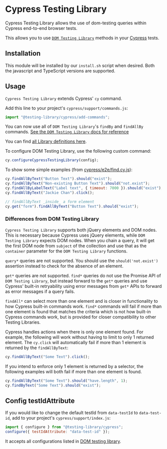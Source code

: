 # Cypress Testing Library

Cypress Testing Library allows the use of dom-testing queries within Cypress end-to-end browser tests.

This allows you to use [`DOM Testing Library`](https://github.com/testing-library/dom-testing-library) methods in your [Cypress](http://cypress.io) tests.


## Installation

This module will be installed by our `install.sh` script when desired.
Both the javascript and TypeScript versions are supported.

## Usage

`Cypress Testing Library` extends Cypress' `cy` command.

Add this line to your project's `cypress/support/commands.js`:

```javascript
import "@testing-library/cypress/add-commands";
```

You can now use all of `DOM Testing Library`'s `findBy` and `findAllBy`
commands.
[See the `DOM Testing Library` docs for reference](https://testing-library.com)

You can find
[all Library definitions here](https://github.com/testing-library/cypress-testing-library/tree/main/types/index.d.ts).

To configure DOM Testing Library, use the following custom command:

```javascript
cy.configureCypressTestingLibrary(config);
```

To show some simple examples (from
[cypress/e2e/find.cy.js](cypress/e2e/find.cy.js)):

```javascript
cy.findAllByText("Button Text").should("exist");
cy.findAllByText("Non-existing Button Text").should("not.exist");
cy.findAllByLabelText("Label text", { timeout: 7000 }).should("exist");
cy.findAllByText("Jackie Chan").click();

// findAllByText _inside_ a form element
cy.get("form").findAllByText("Button Text").should("exist");
```

### Differences from DOM Testing Library

`Cypress Testing Library` supports both jQuery elements and DOM nodes. This is
necessary because Cypress uses jQuery elements, while `DOM Testing Library`
expects DOM nodes. When you chain a query, it will get the first DOM node from
`subject` of the collection and use that as the `container` parameter for the
`DOM Testing Library` functions.

`query*` queries are not supported. You should use the `should('not.exist')`
assertion instead to check for the absence of an element.

`get*` queries are not supported. `find*` queries do not use the Promise API of
`DOM Testing Library`, but instead forward to the `get*` queries and use
Cypress' built-in retryability using error messages from `get*` APIs to forward
as error messages if a query fails.

`findAll*` can select more than one element and is closer in functionality to
how Cypress built-in commands work. `find*` commands will fail if more than one
element is found that matches the criteria which is not how built-in Cypress
commands work, but is provided for closer compatibility to other Testing
Libraries.

Cypress handles actions when there is only one element found. For example, the
following will work without having to limit to only 1 returned element. The
`cy.click` will automatically fail if more than 1 element is returned by the
`findAllByText`:

```javascript
cy.findAllByText("Some Text").click();
```

If you intend to enforce only 1 element is returned by a selector, the following
examples will both fail if more than one element is found.

```javascript
cy.findAllByText("Some Text").should("have.length", 1);
cy.findByText("Some Text").should("exist");
```

## Config testIdAttribute

If you would like to change the default testId from `data-testId` to
`data-test-id`, add to your project's `cypress/support/index.js`:

```javascript
import { configure } from "@testing-library/cypress";
configure({ testIdAttribute: "data-test-id" });
```

It accepts all configurations listed in
[DOM testing library](https://testing-library.com/docs/dom-testing-library/api-configuration).
